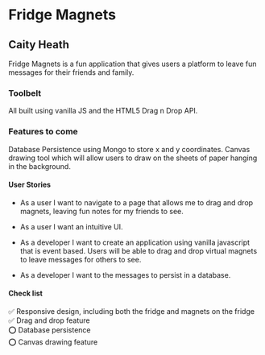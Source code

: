 # Fridge Magnets
## Caity Heath

Fridge Magnets is a fun application that gives users a platform to leave fun messages for their friends and family. 

### Toolbelt
All built using vanilla JS and the HTML5 Drag n Drop API.

### Features to come
Database Persistence using Mongo to store x and y coordinates.
Canvas drawing tool which will allow users to draw on the sheets of paper hanging in the background. 
 
 
#### User Stories
* As a user I want to navigate to a page that allows me to drag and drop magnets, leaving fun notes for my friends to see. 
* As a user I want an intuitive UI. 

* As a developer I want to create an application using vanilla javascript that is event based. Users will be able to drag and drop virtual magnets to leave messages for others to see. 
* As a developer I want to the messages to persist in a database. 

#### Check list 

✅ Responsive design, including both the fridge and magnets on the fridge <br>
✅ Drag and drop feature <br>
⭕️ Database persistence <br>
⭕️ Canvas drawing feature <br>
 
